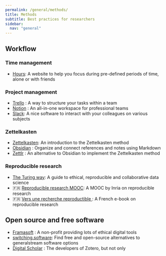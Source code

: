 ```yaml
---
permalink: /general/methods/
title: Methods
subtitle: Best practices for researchers
sidebar:
  nav: "general"
---
```


## Workflow

### Time management

- [Hours](https://hours.zone/): A website to help you focus during pre-defined periods of time, alone or with friends

### Project management

- [Trello](https://trello.com/) : A way to structure your tasks within a team
- [Notion](https://www.notion.so/) : An all-in-one workspace for professional teams
- [Slack](https://slack.com/intl/fr-fr): A nice software to interact with your colleagues on various subjects

### Zettelkasten

- [Zettelkasten](https://zettelkasten.de/introduction/): An introduction to the Zettelkasten method
- [Obsidian](https://obsidian.md/) : Organize and connect references and notes using Markdown
- [Zettlr](https://www.zettlr.com/) : An alternative to Obsidian to implement the Zettelkasten method

### Reproducible research

- [The Turing way](https://the-turing-way.netlify.app/welcome): A guide to ethical, reproducible and collaborative data science
- 🇫🇷 [Reproducible research MOOC](https://www.fun-mooc.fr/en/courses/reproducible-research-methodological-principles-transparent-scie/): A MOOC by Inria on reproducible research
- 🇫🇷 [Vers une recherche reproductible ](https://rr-france.github.io/bookrr/): A French e-book on reproducible research

## Open source and free software

- [Framasoft](https://framasoft.org/en/) : A non-profit providing lots of ethical digital tools
- [switching.software](https://switching.software/): Find free and open-source alternatives to generalstream software options
- [Digital Scholar](https://digitalscholar.org/) : The developers of Zotero, but not only